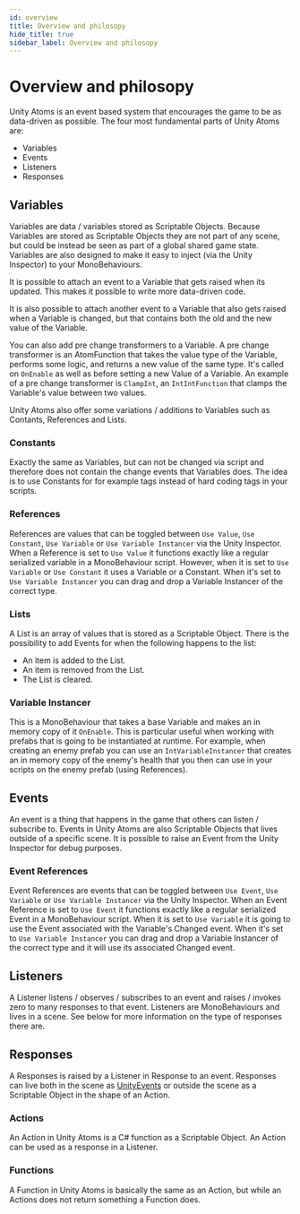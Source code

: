 ```yaml
---
id: overview
title: Overview and philosopy
hide_title: true
sidebar_label: Overview and philosopy
---
```


# Overview and philosopy

Unity Atoms is an event based system that encourages the game to be as data-driven as possible. The four most fundamental parts of Unity Atoms are:

-   Variables
-   Events
-   Listeners
-   Responses

## Variables

Variables are data / variables stored as Scriptable Objects. Because Variables are stored as Scriptable Objects they are not part of any scene, but could be instead be seen as part of a global shared game state. Variables are also designed to make it easy to inject (via the Unity Inspector) to your MonoBehaviours.

It is possible to attach an event to a Variable that gets raised when its updated. This makes it possible to write more data-driven code.

It is also possible to attach another event to a Variable that also gets raised when a Variable is changed, but that contains both the old and the new value of the Variable.

You can also add pre change transformers to a Variable. A pre change transformer is an AtomFunction that takes the value type of the Variable, performs some logic, and returns a new value of the same type. It's called on `OnEnable` as well as before setting a new Value of a Variable. An example of a pre change transformer is `ClampInt`, an `IntIntFunction` that clamps the Variable's value between two values.

Unity Atoms also offer some variations / additions to Variables such as Contants, References and Lists.

### Constants

Exactly the same as Variables, but can not be changed via script and therefore does not contain the change events that Variables does. The idea is to use Constants for for example tags instead of hard coding tags in your scripts.

### References

References are values that can be toggled between `Use Value`, `Use Constant`, `Use Variable` or `Use Variable Instancer` via the Unity Inspector. When a Reference is set to `Use Value` it functions exactly like a regular serialized variable in a MonoBehaviour script. However, when it is set to `Use Variable` or `Use Constant` it uses a Variable or a Constant. When it's set to `Use Variable Instancer` you can drag and drop a Variable Instancer of the correct type.

### Lists

A List is an array of values that is stored as a Scriptable Object. There is the possibility to add Events for when the following happens to the list:

-   An item is added to the List.
-   An item is removed from the List.
-   The List is cleared.

### Variable Instancer

This is a MonoBehaviour that takes a base Variable and makes an in memory copy of it `OnEnable`. This is particular useful when working with prefabs that is going to be instantiated at runtime. For example, when creating an enemy prefab you can use an `IntVariableInstancer` that creates an in memory copy of the enemy's health that you then can use in your scripts on the enemy prefab (using References).

## Events

An event is a thing that happens in the game that others can listen / subscribe to. Events in Unity Atoms are also Scriptable Objects that lives outside of a specific scene. It is possible to raise an Event from the Unity Inspector for debug purposes.

### Event References

Event References are events that can be toggled between `Use Event`, `Use Variable` or `Use Variable Instancer` via the Unity Inspector. When an Event Reference is set to `Use Event` it functions exactly like a regular serialized Event in a MonoBehaviour script. When it is set to `Use Variable` it is going to use the Event associated with the Variable's Changed event. When it's set to `Use Variable Instancer` you can drag and drop a Variable Instancer of the correct type and it will use its associated Changed event.

## Listeners

A Listener listens / observes / subscribes to an event and raises / invokes zero to many responses to that event. Listeners are MonoBehaviours and lives in a scene. See below for more information on the type of responses there are.

## Responses

A Responses is raised by a Listener in Response to an event. Responses can live both in the scene as [UnityEvents](https://docs.unity3d.com/ScriptReference/Events.UnityEvent.html) or outside the scene as a Scriptable Object in the shape of an Action.

### Actions

An Action in Unity Atoms is a C# function as a Scriptable Object. An Action can be used as a response in a Listener.

### Functions

A Function in Unity Atoms is basically the same as an Action, but while an Actions does not return something a Function does.

